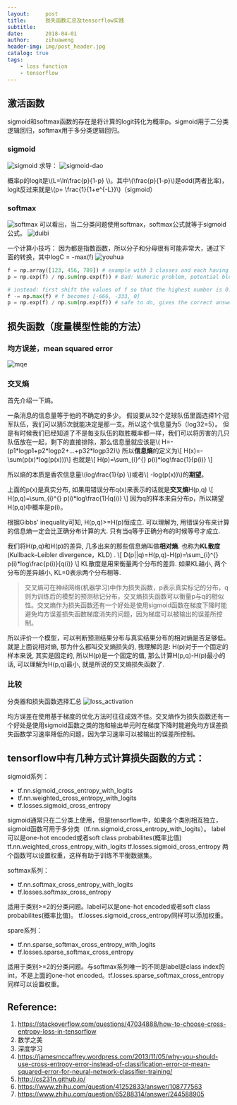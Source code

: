 ```yaml
---
layout:     post
title:      损失函数汇总及tensorflow实践
subtitle:   
date:       2018-04-01
author:     zihuaweng
header-img: img/post_header.jpg
catalog: true
tags:
    - loss function
    - tensorflow
---
```


## 激活函数
sigmoid和softmax函数的存在是将计算的logit转化为概率p。sigmoid用于二分类逻辑回归，softmax用于多分类逻辑回归。

### sigmoid
![sigmoid](http://zihuaweng.github.io/post_images/loss/sigmoid.png)
求导：
![sigmoid-dao](http://zihuaweng.github.io/post_images/loss/sigmoid-dao.png)

概率p的logit是\\(L=\ln\frac{p}{1-p} \\)。其中\\(\frac{p}{1-p}\\)是odd(两者比率)，logit反过来就是\\(p= \frac{1}{1+e^{-L}}\\)（sigmoid）

### softmax
![softmax](http://zihuaweng.github.io/post_images/loss/softmax.png)
可以看出，当二分类问题使用softmax，softmax公式就等于sigmoid公式。
![duibi](http://zihuaweng.github.io/post_images/loss/duibi.png)

一个计算小技巧：
因为都是指数函数，所以分子和分母很有可能非常大，通过下面的转换，其中logC = -max(f)
![youhua](http://zihuaweng.github.io/post_images/loss/youhua.png)
~~~python
f = np.array([123, 456, 789]) # example with 3 classes and each having large scores
p = np.exp(f) / np.sum(np.exp(f)) # Bad: Numeric problem, potential blowup

# instead: first shift the values of f so that the highest number is 0:
f -= np.max(f) # f becomes [-666, -333, 0]
p = np.exp(f) / np.sum(np.exp(f)) # safe to do, gives the correct answer
~~~

## 损失函数（度量模型性能的方法）

### 均方误差，mean squared error
![mqe](http://zihuaweng.github.io/post_images/loss/mqe.png)


### 交叉熵
首先介绍一下熵。

一条消息的信息量等于他的不确定的多少。
假设要从32个足球队伍里面选择1个冠军队伍，我们可以猜5次就能决定是那一支。所以这个信息量为5（log32=5）。
但是有时候我们已经知道了不是每支队伍的取胜概率都一样，我们可以将厉害的几只队伍放在一起，剩下的直接排除，那么信息量就应该是\\( H=-(p1\*logp1+p2\*logp2+...+p32\*logp32)\\)
所以**信息熵**的定义为\\[ H(x)=-\sum(p(x)\*log(p(x)))\\]
也就是\\[ H(p)=\sum_{i}^{} p(i)*log\frac{1}{p(i)} \\]

所以熵的本质是香农信息量\\(log\frac{1}{p} \\)或者\\( -log(p(x))\\)的**期望**。

上面的p(x)是真实分布, 如果用错误分布q(x)来表示的话就是**交叉熵**H(p,q)
\\[ H(p,q)=\sum_{i}^{} p(i)*log\frac{1}{q(i)} \\]
因为q的样本来自分布p，所以期望H(p,q)中概率是p(i)。

根据Gibbs' inequality可知, H(p,q)>=H(p)恒成立. 可以理解为, 用错误分布来计算的信息熵一定会比正确分布计算的大.
只有当q等于正确分布的时候等号才成立.

我们将H(p,q)和H(p)的差异, 几多出来的那些信息熵叫做**相对熵**. 也称为**KL散度**(Kullback–Leibler divergence，KLD) .
\\[ D(p||q)=H(p,q)-H(p)=\sum_{i}^{} p(i)*log\frac{p(i)}{q(i)} \\]
KL散度是用来衡量两个分布的差异. 如果KL越小, 两个分布的差异越小, KL=0表示两个分布相等.

> 交叉熵可在神经网络(机器学习)中作为损失函数，p表示真实标记的分布，q则为训练后的模型的预测标记分布，交叉熵损失函数可以衡量p与q的相似性。交叉熵作为损失函数还有一个好处是使用sigmoid函数在梯度下降时能避免均方误差损失函数梯度消失的问题，因为梯度可以被输出的误差所控制。

所以评价一个模型，可以判断预测结果分布与真实结果分布的相对熵是否足够低。就是上面说相对熵, 那为什么都叫交叉熵损失的, 我理解的是:
H(p)对于一个固定的样本来说, 其实是固定的, 所以H(p)是一个固定的值, 那么计算H(p,q)-H(p)最小的话, 可以理解为H(p,q)最小, 就是所说的交叉熵损失函数了.


### 比较
分类器和损失函数选择汇总
![loss_activation](http://zihuaweng.github.io/post_images/loss/loss_activation.png)

均方误差在使用基于梯度的优化方法时往往成效不佳。交叉熵作为损失函数还有一个好处是使用sigmoid函数之类的饱和输出单元时在梯度下降时能避免均方误差损失函数学习速率降低的问题，因为学习速率可以被输出的误差所控制。

## tensorflow中有几种方式计算损失函数的方式：

sigmoid系列：
- tf.nn.sigmoid_cross_entropy_with_logits
- tf.nn.weighted_cross_entropy_with_logits
- tf.losses.sigmoid_cross_entropy

sigmoid通常只在二分类上使用，但是tensorflow中，如果各个类别相互独立，sigmoid函数可用于多分类（tf.nn.sigmoid_cross_entropy_with_logits）。
label可以是one-hot encoded或者soft class probabilites(概率比值)
tf.nn.weighted_cross_entropy_with_logits
tf.losses.sigmoid_cross_entropy 两个函数可以设置权重，这样有助于训练不平衡数据集。

softmax系列：
- tf.nn.softmax_cross_entropy_with_logits
- tf.losses.softmax_cross_entropy

适用于类别>=2的分类问题。label可以是one-hot encoded或者soft class probabilites(概率比值)。
tf.losses.sigmoid_cross_entropy同样可以添加权重。

spare系列：
- tf.nn.sparse_softmax_cross_entropy_with_logits
- tf.losses.sparse_softmax_cross_entropy

适用于类别>=2的分类问题。与softmax系列唯一的不同是label是class index的int，不是上面的one-hot encoded。tf.losses.sparse_softmax_cross_entropy同样可以设置权重。



## Reference:
1. https://stackoverflow.com/questions/47034888/how-to-choose-cross-entropy-loss-in-tensorflow
2. 数学之美
3. 深度学习
3. https://jamesmccaffrey.wordpress.com/2013/11/05/why-you-should-use-cross-entropy-error-instead-of-classification-error-or-mean-squared-error-for-neural-network-classifier-training/
3. http://cs231n.github.io/
3. https://www.zhihu.com/question/41252833/answer/108777563
3. https://www.zhihu.com/question/65288314/answer/244588905



